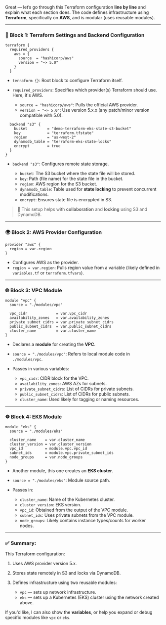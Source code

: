 Great — let’s go through this Terraform configuration **line by line** and explain what each section does. The code defines infrastructure using **Terraform**, specifically on **AWS**, and is modular (uses reusable modules).

---

### 🚩 **Block 1: Terraform Settings and Backend Configuration**

```hcl
terraform {
  required_providers {
    aws = {
      source  = "hashicorp/aws"
      version = "~> 5.0"
    }
  }
```

* `terraform {}`: Root block to configure Terraform itself.
* `required_providers`: Specifies which provider(s) Terraform should use. Here, it's AWS.

  * `source = "hashicorp/aws"`: Pulls the official AWS provider.
  * `version = "~> 5.0"`: Use version 5.x.x (any patch/minor version compatible with 5.0).

```hcl
  backend "s3" {
    bucket         = "demo-terraform-eks-state-s3-bucket"
    key            = "terraform.tfstate"
    region         = "us-west-2"
    dynamodb_table = "terraform-eks-state-locks"
    encrypt        = true
  }
}
```

* `backend "s3"`: Configures remote state storage.

  * `bucket`: The S3 bucket where the state file will be stored.
  * `key`: Path (file name) for the state file in the bucket.
  * `region`: AWS region for the S3 bucket.
  * `dynamodb_table`: Table used for **state locking** to prevent concurrent modifications.
  * `encrypt`: Ensures state file is encrypted in S3.

> 🔐 This setup helps with **collaboration** and **locking** using S3 and DynamoDB.

---

### 🌍 **Block 2: AWS Provider Configuration**

```hcl
provider "aws" {
  region = var.region
}
```

* Configures AWS as the provider.
* `region = var.region`: Pulls region value from a variable (likely defined in `variables.tf` or `terraform.tfvars`).

---

### 🌐 **Block 3: VPC Module**

```hcl
module "vpc" {
  source = "./modules/vpc"

  vpc_cidr             = var.vpc_cidr
  availability_zones   = var.availability_zones
  private_subnet_cidrs = var.private_subnet_cidrs
  public_subnet_cidrs  = var.public_subnet_cidrs
  cluster_name         = var.cluster_name
}
```

* Declares a **module** for creating the **VPC**.
* `source = "./modules/vpc"`: Refers to local module code in `./modules/vpc`.
* Passes in various variables:

  * `vpc_cidr`: CIDR block for the VPC.
  * `availability_zones`: AWS AZs for subnets.
  * `private_subnet_cidrs`: List of CIDRs for private subnets.
  * `public_subnet_cidrs`: List of CIDRs for public subnets.
  * `cluster_name`: Used likely for tagging or naming resources.

---

### ☸️ **Block 4: EKS Module**

```hcl
module "eks" {
  source = "./modules/eks"

  cluster_name    = var.cluster_name
  cluster_version = var.cluster_version
  vpc_id          = module.vpc.vpc_id
  subnet_ids      = module.vpc.private_subnet_ids
  node_groups     = var.node_groups
}
```

* Another module, this one creates an **EKS cluster**.
* `source = "./modules/eks"`: Module source path.
* Passes in:

  * `cluster_name`: Name of the Kubernetes cluster.
  * `cluster_version`: EKS version.
  * `vpc_id`: Obtained from the output of the VPC module.
  * `subnet_ids`: Uses private subnets from the VPC module.
  * `node_groups`: Likely contains instance types/counts for worker nodes.

---

### ✅ Summary:

This Terraform configuration:

1. Uses AWS provider version 5.x.
2. Stores state remotely in S3 and locks via DynamoDB.
3. Defines infrastructure using two reusable modules:

   * `vpc` — sets up network infrastructure.
   * `eks` — sets up a Kubernetes (EKS) cluster using the network created above.

If you'd like, I can also show the **variables**, or help you expand or debug specific modules like `vpc` or `eks`.
